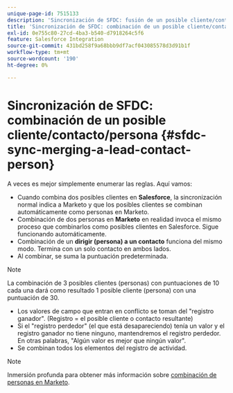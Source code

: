 ```yaml
---
unique-page-id: 7515133
description: 'Sincronización de SFDC: fusión de un posible cliente/contacto/persona - Documentos de Marketo: documentación del producto'
title: 'Sincronización de SFDC: combinación de un posible cliente/contacto/persona'
exl-id: 0e755c80-27cd-4ba3-b540-d7918264c5f6
feature: Salesforce Integration
source-git-commit: 431bd258f9a68bbb9df7acf043085578d3d91b1f
workflow-type: tm+mt
source-wordcount: '190'
ht-degree: 0%

---
```


# Sincronización de SFDC: combinación de un posible cliente/contacto/persona {#sfdc-sync-merging-a-lead-contact-person}

A veces es mejor simplemente enumerar las reglas. Aquí vamos:

* Cuando combina dos posibles clientes en **Salesforce**, la sincronización normal indica a Marketo y que los posibles clientes se combinan automáticamente como personas en Marketo.
* Combinación de dos personas en **Marketo** en realidad invoca el mismo proceso que combinarlos como posibles clientes en Salesforce. Sigue funcionando automáticamente.
* Combinación de un **dirigir (persona) a un contacto** funciona del mismo modo. Termina con un solo contacto en ambos lados.
* Al combinar, se suma la puntuación predeterminada.

>[!NOTE]
>
>La combinación de 3 posibles clientes (personas) con puntuaciones de 10 cada una dará como resultado 1 posible cliente (persona) con una puntuación de 30.

* Los valores de campo que entran en conflicto se toman del &quot;registro ganador&quot;. (Registro = el posible cliente o contacto resultante)
* Si el &quot;registro perdedor&quot; (el que está desapareciendo) tenía un valor y el registro ganador no tiene ninguno, mantendremos el registro perdedor. En otras palabras, &quot;Algún valor es mejor que ningún valor&quot;.
* Se combinan todos los elementos del registro de actividad.

>[!NOTE]
>
>Inmersión profunda para obtener más información sobre [combinación de personas en Marketo](/help/marketo/product-docs/core-marketo-concepts/smart-lists-and-static-lists/managing-people-in-smart-lists/find-and-merge-duplicate-people.md).
